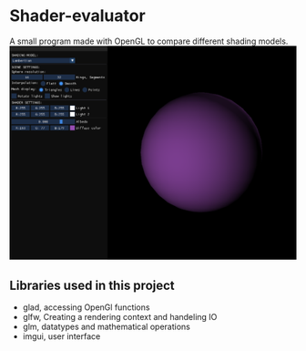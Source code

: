 # Shader-evaluator
A small program made with OpenGL to compare different shading models. 
![Image of application](https://github.com/GabrielRosenberg/Shader-evaluator/blob/master/preview_shader_evaluator.png)
## Libraries used in this project
- glad, accessing OpenGl functions
- glfw, Creating a rendering context and handeling IO 
- glm, datatypes and mathematical operations
- imgui, user interface
